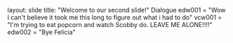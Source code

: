layout: slide
title: "Welcome to our second slide!"
Dialogue
edw001 = "Wow I can't believe it took me this long to figure out what i had to do"
vcw001 = "I'm trying to eat popcorn and watch Scobby do. LEAVE ME ALONE!!!!"
edw002 = "Bye Felicia"
